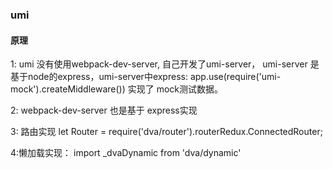 ### umi

#### 原理

1: umi 没有使用webpack-dev-server, 自己开发了umi-server， umi-server 是基于node的express，umi-server中express: app.use(require('umi-mock').createMiddleware()) 实现了 mock测试数据。

2: webpack-dev-server 也是基于 express实现

3: 路由实现 let Router = require('dva/router').routerRedux.ConnectedRouter; 

4:懒加载实现：  import _dvaDynamic from 'dva/dynamic'
